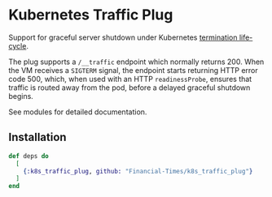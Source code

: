 # Kubernetes Traffic Plug

Support for graceful server shutdown under Kubernetes [termination life-cycle](s://kubernetes.io/docs/concepts/workloads/pods/pod/#termination-of-pods).

The plug supports a `/__traffic` endpoint which normally returns 200. When the VM 
receives a `SIGTERM` signal, the endpoint starts returning HTTP error code 500, 
which, when used with an HTTP `readinessProbe`, ensures that traffic is routed away 
from the pod, before a delayed graceful shutdown begins.

See modules for detailed documentation.

## Installation

```elixir
def deps do
  [
    {:k8s_traffic_plug, github: "Financial-Times/k8s_traffic_plug"}
  ]
end
```
